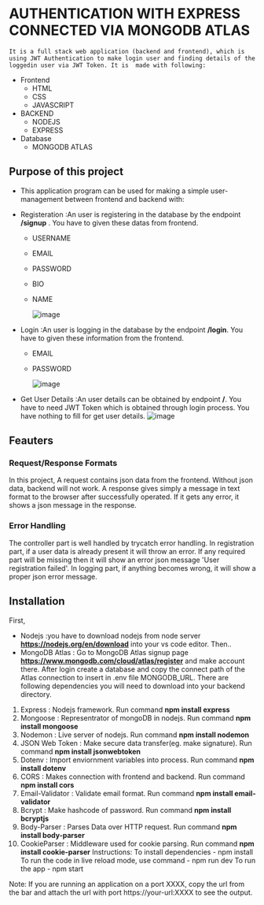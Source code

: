 
# AUTHENTICATION WITH EXPRESS CONNECTED VIA MONGODB ATLAS
    It is a full stack web application (backend and frontend), which is using JWT Authentication to make login user and finding details of the loggedin user via JWT Token. It is  made with following:
- Frontend
  - HTML
  - CSS
  - JAVASCRIPT
- BACKEND
  - NODEJS
  - EXPRESS
- Database
  - MONGODB ATLAS
## Purpose of this project
- This application program can be used for making a simple user-management between frontend and backend with:
 - Registeration
   :An user is registering in the database by the endpoint **/signup** . You have to given these datas from frontend.
   - USERNAME
   - EMAIL
   - PASSWORD
   - BIO
   - NAME

      ![image](https://github.com/ankitmishraindia/AuthWithExpress/assets/122813547/218c28f7-4947-4b68-9c41-6cc025793942)

 - Login
    :An user is logging in the database by the endpoint **/login**. You have to given these information from the frontend.
    - EMAIL
    - PASSWORD

       ![image](https://github.com/ankitmishraindia/AuthWithExpress/assets/122813547/7b1df0d4-509e-47fa-a121-526c9b8be484)

 - Get User Details
    :An user details can be obtained by endpoint **/**. You have to need JWT Token which is obtained through login process.
     You have nothing to fill for get user details.
   ![image](https://github.com/ankitmishraindia/AuthWithExpress/assets/122813547/5d1f52cd-1672-405f-aa12-124988f7e295)


## Feauters
 ### Request/Response Formats
 In this project, A request contains json data from the frontend. Without json data, backend will not work.
 A response gives simply a message in text format to the browser after successfully operated. If it gets any error, it shows a json message in the response.
 ### Error Handling
  The controller part is well handled by trycatch error handling. In registration part, if a user data is already present it will throw an error. If any required part will be missing then it will show an error json message 'User registration failed'.
  In logging part, if anything becomes wrong, it will show a proper json error message.
## Installation
  First, 
  - Nodejs :you have to download nodejs from node server **https://nodejs.org/en/download** into your vs code editor.
  Then..
  - MongoDB Atlas : Go to MongoDB Atlas signup page **https://www.mongodb.com/cloud/atlas/register** and make account 
    there. After login create a database and copy the connect path  of the Atlas connection to insert in .env file MONGODB_URL.
  There are following dependencies you will need to download into your backend directory.
  1. Express : Nodejs framework. Run command **npm install express**
  2. Mongoose : Representrator of mongoDB in nodejs. Run command **npm install mongoose**
  3. Nodemon : Live server of nodejs. Run command **npm install nodemon**
  4. JSON Web Token : Make secure data transfer(eg. make signature). Run command **npm install jsonwebtoken**
  5. Dotenv : Import enviornment variables into process. Run command **npm install dotenv**
  6. CORS : Makes connection with frontend and backend. Run command **npm install cors**
  7. Email-Validator : Validate email format. Run command **npm install email-validator**
  8. Bcrypt : Make hashcode of password. Run command **npm install bcryptjs**
  9. Body-Parser : Parses Data over HTTP request. Run command **npm install body-parser**
  10. CookieParser : Middleware used for cookie parsing. Run command **npm install cookie-parser**
Instructions:
    To install dependencies - npm install
    To run the code in live reload mode, use command - npm run dev
    To run the app - npm start

Note: If you are running an application on a port XXXX, copy the url from the bar  and attach the url with port https://your-url:XXXX to see the output.
